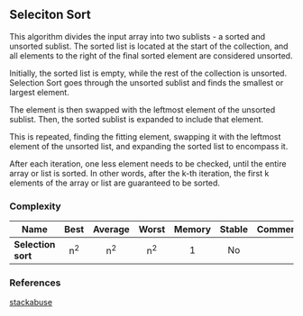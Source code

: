 ## Seleciton Sort

This algorithm divides the input array into two sublists - a sorted and unsorted sublist. The sorted list is located at the start of the collection, and all elements to the right of the final sorted element are considered unsorted.

Initially, the sorted list is empty, while the rest of the collection is unsorted. Selection Sort goes through the unsorted sublist and finds the smallest or largest element.

The element is then swapped with the leftmost element of the unsorted sublist. Then, the sorted sublist is expanded to include that element.

This is repeated, finding the fitting element, swapping it with the leftmost element of the unsorted list, and expanding the sorted list to encompass it.

After each iteration, one less element needs to be checked, until the entire array or list is sorted. In other words, after the k-th iteration, the first k elements of the array or list are guaranteed to be sorted.

### Complexity

| Name                  | Best            | Average             | Worst               | Memory    | Stable    | Comments  |
| --------------------- | :-------------: | :-----------------: | :-----------------: | :-------: | :-------: | :-------- |
| **Selection sort**    | n<sup>2</sup>   | n<sup>2</sup>       | n<sup>2</sup>       | 1         | No        |           |

### References

[stackabuse](https://stackabuse.com/selection-sort-in-javascript/)